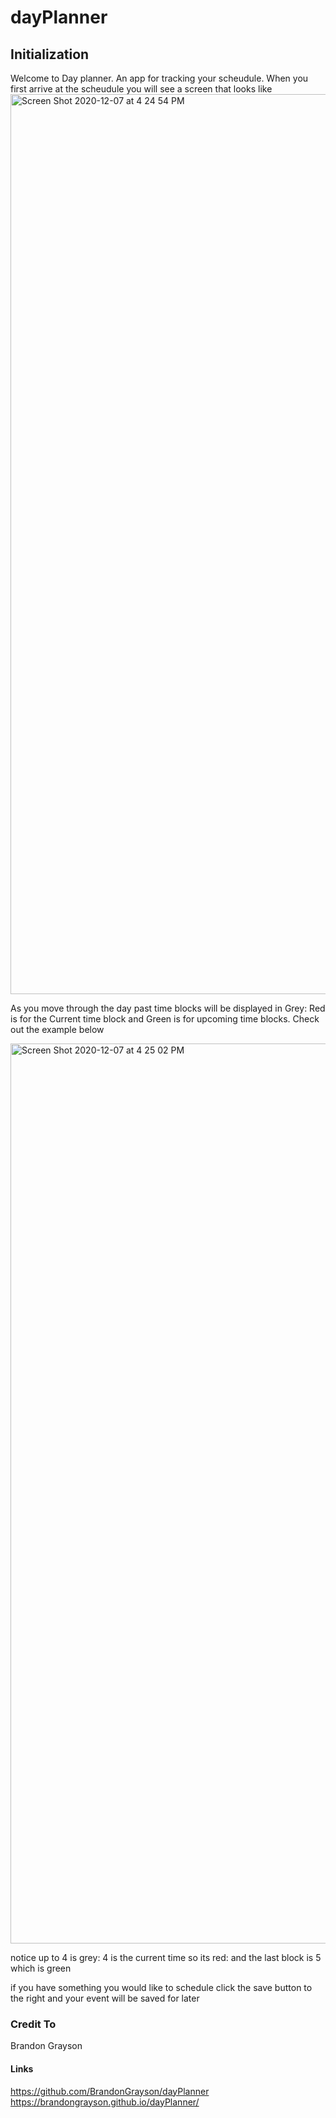 # dayPlanner

## Initialization
Welcome to Day planner. An app for tracking your scheudule. When you first arrive at the scheudule you will see a screen that looks like 
<img width="1440" alt="Screen Shot 2020-12-07 at 4 24 54 PM" src="https://user-images.githubusercontent.com/64443434/101409071-544fa180-38ab-11eb-9862-944f6de54e64.png">

As you move through the day past time blocks will be displayed in Grey: Red is for the Current time block and Green is for upcoming time blocks. 
Check out the example below  

<img width="1440" alt="Screen Shot 2020-12-07 at 4 25 02 PM" src="https://user-images.githubusercontent.com/64443434/101409351-c627eb00-38ab-11eb-82ff-20cf8a62c79b.png">

notice up to 4 is grey: 4 is the current time so its red: and the last block is 5 which is green

if you have something you would like to schedule click the save button to the right and your event will be saved for later

### Credit To
Brandon Grayson

#### Links 
https://github.com/BrandonGrayson/dayPlanner
https://brandongrayson.github.io/dayPlanner/
